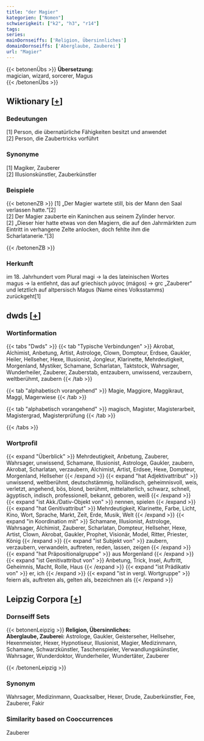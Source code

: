 ```yaml
---
title: "der Magier"
kategorien: ["Nomen"]
schwierigkeit: ["k2", "h3", "r14"]
tags:
series:
mainDornseiffs: ['Religion, Übersinnliches']
domainDornseiffs: ['Aberglaube, Zauberei']
url: "Magier"
---
```


{{< betonenÜbs >}}
**Übersetzung:**  
magician, wizard, sorcerer, Magus  
{{< /betonenÜbs >}}

## Wiktionary [[+](https://de.wiktionary.org/wiki/Magier)]

### Bedeutungen
[1] Person, die übernatürliche Fähigkeiten besitzt und anwendet  
[2] Person, die Zaubertricks vorführt  

### Synonyme
[1] Magiker, Zauberer  
[2] Illusionskünstler, Zauberkünstler  

### Beispiele
{{< betonenZB >}}
[1] „Der Magier wartete still, bis der Mann den Saal verlassen hatte.“[2]  
[2] Der Magier zauberte ein Kaninchen aus seinem Zylinder hervor.  
[2] „Dieser hier hatte etwas von den Magiern, die auf den Jahrmärkten zum Eintritt in verhangene Zelte anlocken, doch fehlte ihm die Scharlatanerie.“[3]  

{{< /betonenZB >}}
### Herkunft
im 18. Jahrhundert vom Plural magi → la des lateinischen Wortes magus → la entlehnt, das auf griechisch μάγος (mágos) → grc „Zauberer“ und letztlich auf altpersisch Magus (Name eines Volksstamms) zurückgeht[1]  



## dwds [[+](https://www.dwds.de/wb/Magier)]

### Wortinformation
{{< tabs "Dwds" >}}
{{< tab "Typische Verbindungen" >}}
Akrobat, Alchimist, Anbetung, Artist, Astrologe, Clown, Dompteur, Erdsee, Gaukler, Heiler, Hellseher, Hexe, Illusionist, Jongleur, Klarinette, Mehrdeutigkeit, Morgenland, Mystiker, Schamane, Scharlatan, Taktstock, Wahrsager, Wunderheiler, Zauberer, Zauberstab, entzaubern, unwissend, verzaubern, weltberühmt, zaubern
{{< /tab >}}

{{< tab "alphabetisch vorangehend" >}}
Magie, Maggiore, Maggikraut, Maggi, Magerwiese
{{< /tab >}}

{{< tab "alphabetisch vorangehend" >}}
magisch, Magister, Magisterarbeit, Magistergrad, Magisterprüfung
{{< /tab >}}

{{< /tabs >}}

### Wortprofil
{{< expand "Überblick" >}} Mehrdeutigkeit, Anbetung, Zauberer, Wahrsager, unwissend, Schamane, Illusionist, Astrologe, Gaukler, zaubern, Akrobat, Scharlatan, verzaubern, Alchimist, Artist, Erdsee, Hexe, Dompteur, Morgenland, Hellseher {{< /expand >}}
{{< expand "hat Adjektivattribut" >}} unwissend, weltberühmt, deutschstämmig, holländisch, geheimnisvoll, weis, verletzt, angehend, bös, blond, berühmt, mittelalterlich, schwarz, schnell, ägyptisch, indisch, professionell, bekannt, geboren, weiß {{< /expand >}}
{{< expand "ist Akk./Dativ-Objekt von" >}} nennen, spielen {{< /expand >}}
{{< expand "hat Genitivattribut" >}} Mehrdeutigkeit, Klarinette, Farbe, Licht, Kino, Wort, Sprache, Markt, Zeit, Erde, Musik, Welt {{< /expand >}}
{{< expand "in Koordination mit" >}} Schamane, Illusionist, Astrologe, Wahrsager, Alchimist, Zauberer, Scharlatan, Dompteur, Hellseher, Hexe, Artist, Clown, Akrobat, Gaukler, Prophet, Visionär, Model, Ritter, Priester, König {{< /expand >}}
{{< expand "ist Subjekt von" >}} zaubern, verzaubern, verwandeln, auftreten, reden, lassen, zeigen {{< /expand >}}
{{< expand "hat Präpositionalgruppe" >}} aus Morgenland {{< /expand >}}
{{< expand "ist Genitivattribut von" >}} Anbetung, Trick, Insel, Auftritt, Geheimnis, Macht, Rolle, Haus {{< /expand >}}
{{< expand "ist Prädikativ von" >}} er, ich {{< /expand >}}
{{< expand "ist in vergl. Wortgruppe" >}} feiern als, auftreten als, gelten als, bezeichnen als {{< /expand >}}

## Leipzig Corpora [[+](https://corpora.uni-leipzig.de/en/res?word=Magier&corpusId=deu_newscrawl-public_2018)]

### Dornseiff Sets
{{< betonenLeipzig >}}
**Religion, Übersinnliches:**  
**Aberglaube, Zauberei:** Astrologe, Gaukler, Geisterseher, Hellseher, Hexenmeister, Hexer, Hypnotiseur, Illusionist, Magier, Medizinmann, Schamane, Schwarzkünstler, Taschenspieler, Verwandlungskünstler, Wahrsager, Wunderdoktor, Wunderheiler, Wundertäter, Zauberer  

{{< /betonenLeipzig >}}

### Synonym
Wahrsager, Medizinmann, Quacksalber, Hexer, Drude, Zauberkünstler, Fee, Zauberer, Fakir


### Similarity based on Cooccurrences
Zauberer

